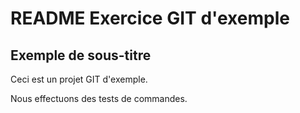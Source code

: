 # README Exercice GIT d'exemple

## Exemple de sous-titre

Ceci est un projet GIT d'exemple.

Nous effectuons des tests de commandes.